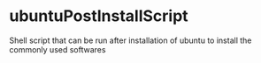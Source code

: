 # ubuntuPostInstallScript
Shell script that can be run after installation of ubuntu to install the commonly used softwares
